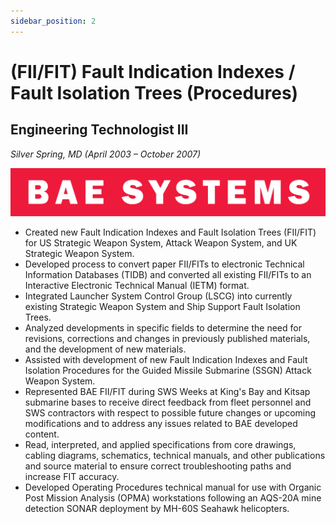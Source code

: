 ```yaml
---
sidebar_position: 2
---
```


# (FII/FIT) Fault Indication Indexes / Fault Isolation Trees (Procedures)
## Engineering Technologist III
_Silver Spring, MD (April 2003 – October 2007)_

![BAE Systems](../img/bae_systems.svg)

- Created new Fault Indication Indexes and Fault Isolation Trees (FII/FIT) for US Strategic Weapon System, Attack
Weapon System, and UK Strategic Weapon System.
- Developed process to convert paper FII/FITs to electronic Technical Information Databases (TIDB) and converted all
existing FII/FITs to an Interactive Electronic Technical Manual (IETM) format.
- Integrated Launcher System Control Group (LSCG) into currently existing Strategic Weapon System and Ship
Support Fault Isolation Trees.
- Analyzed developments in specific fields to determine the need for revisions, corrections and changes in previously
published materials, and the development of new materials.
- Assisted with development of new Fault Indication Indexes and Fault Isolation Procedures for the Guided Missile
Submarine (SSGN) Attack Weapon System.
- Represented BAE FII/FIT during SWS Weeks at King's Bay and Kitsap submarine bases to receive direct feedback
from fleet personnel and SWS contractors with respect to possible future changes or upcoming modifications and to
address any issues related to BAE developed content.
- Read, interpreted, and applied specifications from core drawings, cabling diagrams, schematics, technical manuals,
and other publications and source material to ensure correct troubleshooting paths and increase FIT accuracy.
- Developed Operating Procedures technical manual for use with Organic Post Mission Analysis (OPMA) workstations
following an AQS-20A mine detection SONAR deployment by MH-60S Seahawk helicopters.